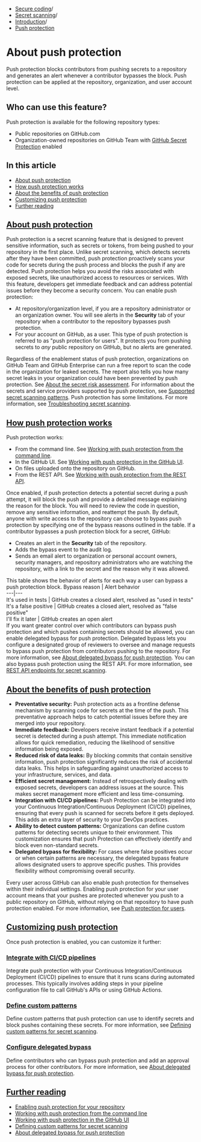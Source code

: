   * [Secure coding](https://docs.github.com/en/code-security "Secure coding")/
  * [Secret scanning](https://docs.github.com/en/code-security/secret-scanning "Secret scanning")/
  * [Introduction](https://docs.github.com/en/code-security/secret-scanning/introduction "Introduction")/
  * [Push protection](https://docs.github.com/en/code-security/secret-scanning/introduction/about-push-protection "Push protection")


# About push protection
Push protection blocks contributors from pushing secrets to a repository and generates an alert whenever a contributor bypasses the block. Push protection can be applied at the repository, organization, and user account level.
## Who can use this feature?
Push protection is available for the following repository types:
  * Public repositories on GitHub.com
  * Organization-owned repositories on GitHub Team with [GitHub Secret Protection](https://docs.github.com/en/get-started/learning-about-github/about-github-advanced-security) enabled


## In this article
  * [About push protection](https://docs.github.com/en/code-security/secret-scanning/introduction/about-push-protection#about-push-protection)
  * [How push protection works](https://docs.github.com/en/code-security/secret-scanning/introduction/about-push-protection#how-push-protection-works)
  * [About the benefits of push protection](https://docs.github.com/en/code-security/secret-scanning/introduction/about-push-protection#about-the-benefits-of-push-protection)
  * [Customizing push protection](https://docs.github.com/en/code-security/secret-scanning/introduction/about-push-protection#customizing-push-protection)
  * [Further reading](https://docs.github.com/en/code-security/secret-scanning/introduction/about-push-protection#further-reading)


## [About push protection](https://docs.github.com/en/code-security/secret-scanning/introduction/about-push-protection#about-push-protection)
Push protection is a secret scanning feature that is designed to prevent sensitive information, such as secrets or tokens, from being pushed to your repository in the first place. Unlike secret scanning, which detects secrets after they have been committed, push protection proactively scans your code for secrets during the push process and blocks the push if any are detected.
Push protection helps you avoid the risks associated with exposed secrets, like unauthorized access to resources or services. With this feature, developers get immediate feedback and can address potential issues before they become a security concern.
You can enable push protection:
  * At repository/organization level, if you are a repository administrator or an organization owner. You will see alerts in the **Security** tab of your repository when a contributor to the repository bypasses push protection.
  * For your account on GitHub, as a user. This type of push protection is referred to as "push protection for users". It protects you from pushing secrets to _any_ public repository on GitHub, but no alerts are generated.


Regardless of the enablement status of push protection, organizations on GitHub Team and GitHub Enterprise can run a free report to scan the code in the organization for leaked secrets. The report also tells you how many secret leaks in your organization could have been prevented by push protection. See [About the secret risk assessment](https://docs.github.com/en/code-security/securing-your-organization/understanding-your-organizations-exposure-to-leaked-secrets/about-secret-risk-assessment).
For information about the secrets and service providers supported by push protection, see [Supported secret scanning patterns](https://docs.github.com/en/code-security/secret-scanning/introduction/supported-secret-scanning-patterns#supported-secrets).
Push protection has some limitations. For more information, see [Troubleshooting secret scanning](https://docs.github.com/en/code-security/secret-scanning/troubleshooting-secret-scanning-and-push-protection/troubleshooting-secret-scanning#push-protection-limitations).
## [How push protection works](https://docs.github.com/en/code-security/secret-scanning/introduction/about-push-protection#how-push-protection-works)
Push protection works:
  * From the command line. See [Working with push protection from the command line](https://docs.github.com/en/code-security/secret-scanning/working-with-secret-scanning-and-push-protection/working-with-push-protection-from-the-command-line).
  * In the GitHub UI. See [Working with push protection in the GitHub UI](https://docs.github.com/en/code-security/secret-scanning/working-with-secret-scanning-and-push-protection/working-with-push-protection-in-the-github-ui).
  * On files uploaded onto the repository on GitHub.
  * From the REST API. See [Working with push protection from the REST API](https://docs.github.com/en/code-security/secret-scanning/working-with-secret-scanning-and-push-protection/working-with-push-protection-from-the-rest-api).


Once enabled, if push protection detects a potential secret during a push attempt, it will block the push and provide a detailed message explaining the reason for the block. You will need to review the code in question, remove any sensitive information, and reattempt the push.
By default, anyone with write access to the repository can choose to bypass push protection by specifying one of the bypass reasons outlined in the table. If a contributor bypasses a push protection block for a secret, GitHub:
  * Creates an alert in the **Security** tab of the repository.
  * Adds the bypass event to the audit log.
  * Sends an email alert to organization or personal account owners, security managers, and repository administrators who are watching the repository, with a link to the secret and the reason why it was allowed.


This table shows the behavior of alerts for each way a user can bypass a push protection block.
Bypass reason | Alert behavior  
---|---  
It's used in tests | GitHub creates a closed alert, resolved as "used in tests"  
It's a false positive | GitHub creates a closed alert, resolved as "false positive"  
I'll fix it later | GitHub creates an open alert  
If you want greater control over which contributors can bypass push protection and which pushes containing secrets should be allowed, you can enable delegated bypass for push protection. Delegated bypass lets you configure a designated group of reviewers to oversee and manage requests to bypass push protection from contributors pushing to the repository. For more information, see [About delegated bypass for push protection](https://docs.github.com/en/code-security/secret-scanning/using-advanced-secret-scanning-and-push-protection-features/delegated-bypass-for-push-protection/about-delegated-bypass-for-push-protection).
You can also bypass push protection using the REST API. For more information, see [REST API endpoints for secret scanning](https://docs.github.com/en/rest/secret-scanning/secret-scanning?apiVersion=2022-11-28#create-a-push-protection-bypass).
## [About the benefits of push protection](https://docs.github.com/en/code-security/secret-scanning/introduction/about-push-protection#about-the-benefits-of-push-protection)
  * **Preventative security:** Push protection acts as a frontline defense mechanism by scanning code for secrets at the time of the push. This preventative approach helps to catch potential issues before they are merged into your repository.
  * **Immediate feedback:** Developers receive instant feedback if a potential secret is detected during a push attempt. This immediate notification allows for quick remediation, reducing the likelihood of sensitive information being exposed.
  * **Reduced risk of data leaks:** By blocking commits that contain sensitive information, push protection significantly reduces the risk of accidental data leaks. This helps in safeguarding against unauthorized access to your infrastructure, services, and data.
  * **Efficient secret management:** Instead of retrospectively dealing with exposed secrets, developers can address issues at the source. This makes secret management more efficient and less time-consuming.
  * **Integration with CI/CD pipelines:** Push Protection can be integrated into your Continuous Integration/Continuous Deployment (CI/CD) pipelines, ensuring that every push is scanned for secrets before it gets deployed. This adds an extra layer of security to your DevOps practices.
  * **Ability to detect custom patterns:** Organizations can define custom patterns for detecting secrets unique to their environment. This customization ensures that push Protection can effectively identify and block even non-standard secrets.
  * **Delegated bypass for flexibility:** For cases where false positives occur or when certain patterns are necessary, the delegated bypass feature allows designated users to approve specific pushes. This provides flexibility without compromising overall security.


Every user across GitHub can also enable push protection for themselves within their individual settings. Enabling push protection for your user account means that your pushes are protected whenever you push to a public repository on GitHub, without relying on that repository to have push protection enabled. For more information, see [Push protection for users](https://docs.github.com/en/code-security/secret-scanning/working-with-secret-scanning-and-push-protection/push-protection-for-users).
## [Customizing push protection](https://docs.github.com/en/code-security/secret-scanning/introduction/about-push-protection#customizing-push-protection)
Once push protection is enabled, you can customize it further:
### [Integrate with CI/CD pipelines](https://docs.github.com/en/code-security/secret-scanning/introduction/about-push-protection#integrate-with-cicd-pipelines)
Integrate push protection with your Continuous Integration/Continuous Deployment (CI/CD) pipelines to ensure that it runs scans during automated processes. This typically involves adding steps in your pipeline configuration file to call GitHub's APIs or using GitHub Actions.
### [Define custom patterns](https://docs.github.com/en/code-security/secret-scanning/introduction/about-push-protection#define-custom-patterns)
Define custom patterns that push protection can use to identify secrets and block pushes containing these secrets. For more information, see [Defining custom patterns for secret scanning](https://docs.github.com/en/code-security/secret-scanning/using-advanced-secret-scanning-and-push-protection-features/custom-patterns/defining-custom-patterns-for-secret-scanning).
### [Configure delegated bypass](https://docs.github.com/en/code-security/secret-scanning/introduction/about-push-protection#configure-delegated-bypass)
Define contributors who can bypass push protection and add an approval process for other contributors. For more information, see [About delegated bypass for push protection](https://docs.github.com/en/code-security/secret-scanning/using-advanced-secret-scanning-and-push-protection-features/delegated-bypass-for-push-protection/about-delegated-bypass-for-push-protection).
## [Further reading](https://docs.github.com/en/code-security/secret-scanning/introduction/about-push-protection#further-reading)
  * [Enabling push protection for your repository](https://docs.github.com/en/code-security/secret-scanning/enabling-secret-scanning-features/enabling-push-protection-for-your-repository)
  * [Working with push protection from the command line](https://docs.github.com/en/code-security/secret-scanning/working-with-secret-scanning-and-push-protection/working-with-push-protection-from-the-command-line)
  * [Working with push protection in the GitHub UI](https://docs.github.com/en/code-security/secret-scanning/working-with-secret-scanning-and-push-protection/working-with-push-protection-in-the-github-ui)
  * [Defining custom patterns for secret scanning](https://docs.github.com/en/code-security/secret-scanning/using-advanced-secret-scanning-and-push-protection-features/custom-patterns/defining-custom-patterns-for-secret-scanning)
  * [About delegated bypass for push protection](https://docs.github.com/en/code-security/secret-scanning/using-advanced-secret-scanning-and-push-protection-features/delegated-bypass-for-push-protection/about-delegated-bypass-for-push-protection)


